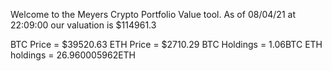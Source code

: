 Welcome to the Meyers Crypto Portfolio Value tool. 
As of 08/04/21 at 22:09:00 our valuation is $114961.3 

BTC Price = $39520.63
 ETH Price = $2710.29
BTC Holdings = 1.06BTC
 ETH holdings = 26.960005962ETH 
